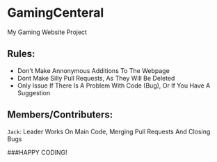 # GamingCenteral
My Gaming Website Project

## Rules:

- Don't Make Annonymous Additions To The Webpage
- Dont Make Silly Pull Requests, As They Will Be Deleted
- Only Issue If There Is A Problem With Code (Bug), Or If You Have A Suggestion


## Members/Contributers:

`Jack`: Leader
	Works On Main Code, Merging Pull Requests And Closing Bugs

###HAPPY CODING!